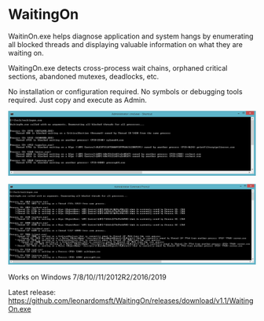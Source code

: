 # WaitingOn

WaitinOn.exe helps diagnose application and system hangs by enumerating all blocked threads and displaying valuable information on what they are waiting on.

WaitingOn.exe detects cross-process wait chains, orphaned critical sections, abandoned mutexes, deadlocks, etc.

No installation or configuration required. No symbols or debugging tools required. Just copy and execute as Admin.

![Alt text](screenshots/local.png?raw=true "Image1")

![Alt text](screenshots/local2.png?raw=true "Image2")

Works on Windows 7/8/10//11/2012R2/2016/2019

Latest release:
https://github.com/leonardomsft/WaitingOn/releases/download/v1.1/WaitingOn.exe
